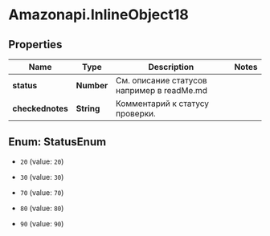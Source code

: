 # Amazonapi.InlineObject18

## Properties

Name | Type | Description | Notes
------------ | ------------- | ------------- | -------------
**status** | **Number** | См. описание статусов например в readMe.md | 
**checkednotes** | **String** | Комментарий к статусу проверки. | 



## Enum: StatusEnum


* `20` (value: `20`)

* `30` (value: `30`)

* `70` (value: `70`)

* `80` (value: `80`)

* `90` (value: `90`)




